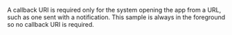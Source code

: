 A callback URI is required only for the system opening the app from a URL, such as one sent with a notification. This sample is always in the foreground so no callback URI is required.